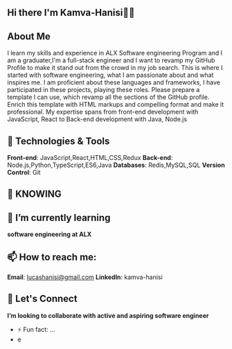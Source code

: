 ## Hi there I'm Kamva-Hanisi👋✨

## About Me

I learn my skills and experience in ALX Software engineering Program and I am a graduater,I'm a full-stack engineer and I want to revamp my GitHub Profile to make it stand out from the crowd in my job search. This is where I started with software engineering, what I am passionate about and what inspires me. I am proficient about these languages and frameworks, I have participated in these projects, playing these roles. Please prepare a template I can use, which revamp all the sections of the GitHub profile. Enrich this template with HTML markups and compelling format and make it professional. My expertise spans from front-end development with JavaScript, React to Back-end development with Java, Node.js

## 🔧 Technologies & Tools

**Front-end**: JavaScript,React,HTML,CSS,Redux
**Back-end**: Node.js,Python,TypeScript,ES6,Java
**Databases**: Redis,MySQL,SQL
**Version Control**: Git

## 📝 KNOWING

## 🌱 I’m currently learning

**software engineering at ALX**

## 📫 How to reach me:
  **Email**: lucashanisi@gmail.com
  **LinkedIn**: kamva-hanisi
  
## 👯 Let's Connect

  **I’m looking to collaborate with active and aspiring software engineer**

- ⚡ Fun fact: ...
- e
